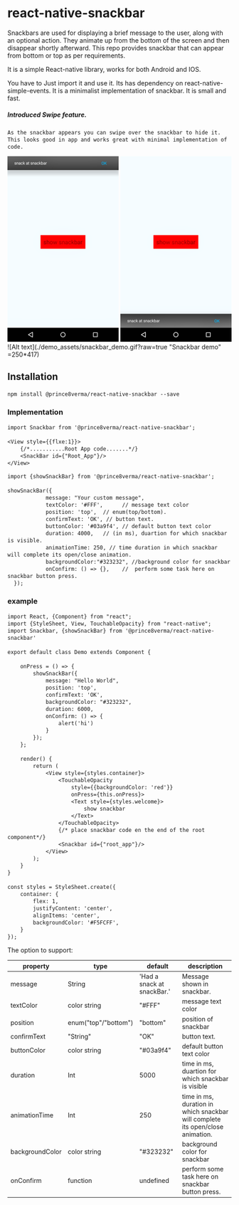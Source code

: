 # react-native-snackbar

Snackbars are used for displaying a brief message to the user, along with an optional action. 
They animate up from the bottom of the screen and then disappear shortly afterward.
This repo provides snackbar that can appear from bottom or top as per requirements.

It is a simple React-native library, works for both Android and IOS.

You have to Just import it and use it.
Its has dependency on react-native-simple-events.
It is a minimalist implementation of snackbar. It is small and fast.

##### Introduced Swipe feature.
```
As the snackbar appears you can swipe over the snackbar to hide it. 
This looks good in app and works great with minimal implementation of code. 
``` 

![Alt text](./demo_assets/top.png?raw=true "Snackbar from top")
![Alt text](./demo_assets/bottom.png?raw=true "Snackbar from bottom")
![Alt text](./demo_assets/snackbar_demo.gif?raw=true "Snackbar demo" =250*417)

## Installation

```
npm install @prince8verma/react-native-snackbar --save
```

### Implementation
```
import Snackbar from '@prince8verma/react-native-snackbar';

<View style={{flxe:1}}>
    {/*...........Root App code.......*/}
    <SnackBar id={"Root_App"}/>
</View>
```

```
import {showSnackBar} from '@prince8verma/react-native-snackbar';

showSnackBar({
            message: "Your custom message",
            textColor: '#FFF',      // message text color
            position: 'top',  // enum(top/bottom).
            confirmText: 'OK', // button text.
            buttonColor: '#03a9f4', // default button text color
            duration: 4000,   // (in ms), duartion for which snackbar is visible.
            animationTime: 250, // time duration in which snackbar will complete its open/close animation.
            backgroundColor:"#323232", //background color for snackbar
            onConfirm: () => {},    //  perform some task here on snackbar button press.
  });
```

### example
```
import React, {Component} from "react";
import {StyleSheet, View, TouchableOpacity} from "react-native";
import Snackbar, {showSnackBar} from '@prince8verma/react-native-snackbar'

export default class Demo extends Component {

    onPress = () => {
        showSnackBar({
            message: "Hello World",
            position: 'top',
            confirmText: 'OK',
            backgroundColor: "#323232",
            duration: 6000,
            onConfirm: () => {
                alert('hi')
            }
        });
    };

    render() {
        return (
            <View style={styles.container}>
                <TouchableOpacity
                    style={{backgroundColor: 'red'}}
                    onPress={this.onPress}>
                    <Text style={styles.welcome}>
                        show snackbar
                    </Text>
                </TouchableOpacity>
                {/* place snackbar code en the end of the root component*/}
                <Snackbar id={"root_app"}/>
            </View>
        );
    }
}

const styles = StyleSheet.create({
    container: {
        flex: 1,
        justifyContent: 'center',
        alignItems: 'center',
        backgroundColor: '#F5FCFF',
    }
});

```

The option to support:

|property|type|default|description|
|--------|----|-------|-----------|
|message|String|'Had a snack at snackBar.'|Message shown in snackbar.|
|textColor|color string|"#FFF"|message text color|
|position|enum("top"/"bottom")|"bottom"|position of snackbar|
|confirmText| "String"| "OK" | button text.|
|buttonColor| color string| "#03a9f4" |default button text color|
|duration|Int| 5000 | time in ms, duartion for which snackbar is visible|
|animationTime|Int| 250 | time in ms, duration in which snackbar will complete its open/close animation.|
|backgroundColor| color string| "#323232" |background color for snackbar|
|onConfirm| function |undefined |perform some task here on snackbar button press.|


